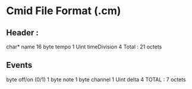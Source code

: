 # Cmid File Format (.cm)

## Header : 

char* name          16
byte tempo          1
Uint timeDivision   4
Total :             21 octets

## Events

byte off/on (0/1)   1
byte note           1
byte channel        1
Uint delta          4
TOTAL :             7 octets